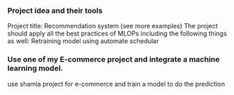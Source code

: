 ### Project idea and their tools

Project title: Recommendation system (see more examples)
The project should apply all the best practices of MLOPs including the following things as well:
Retraining model using automate schedular

### Use one of my E-commerce project and integrate a machine learning model.

use shamla project for e-commerce and train a model to do the prediction
